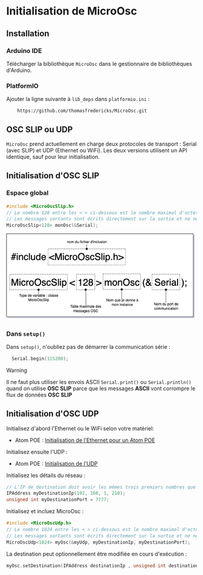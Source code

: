 # Initialisation de MicroOsc


## Installation

### Arduino IDE

Télécharger la bibliothèque `MicroOsc` dans le gestionnaire de bibliothèques d'Arduino.

### PlatformIO

Ajouter la ligne suivante à `lib_deps` dans `platformio.ini` :
```
    https://github.com/thomasfredericks/MicroOsc.git
```

## OSC SLIP ou UDP

`MicroOsc` prend actuellement en charge deux protocoles de transport : Serial (avec SLIP) et UDP (Ethernet ou WiFi). Les deux versions utilisent un API identique, sauf pour leur initialisation.


## Initialisation d'OSC SLIP

### Espace global

```cpp
#include <MicroOscSlip.h>
// Le nombre 128 entre les < > ci-dessous est le nombre maximal d'octets réservés pour les messages entrants.
// Les messages sortants sont écrits directement sur la sortie et ne nécessitent pas de réservation d'octets supplémentaires.
MicroOscSlip<128> monOsc(&Serial);
```

![](./microosc_initialisation.drawio.png)

### Dans `setup()`

Dans `setup()`, n'oubliez pas de démarrer la communication série :
```cpp
  Serial.begin(115200);
```

> [!WARNING] 
> Il ne faut plus utiliser les envois ASCII `Serial.print()` ou `Serial.println()` quand on utilise **OSC SLIP** parce que les messages **ASCII** vont corrompre le flux de données **OSC SLIP** 

## Initialisation d'OSC UDP

Initialisez d'abord l'Ethernet ou le WiFi selon votre matériel:
- Atom POE : [Initialisation de l'Ethernet pour un Atom POE](/m5stack/atom/poe/)

Initialisez ensuite l'UDP :
- Atom POE : [Initialisation de l'UDP](/arduino/udp/)

Initialisez les détails du réseau :
```cpp
// L'IP de destination doit avoir les mêmes trois premiers nombres que l'IP du microcontrolleur
IPAddress myDestinationIp(192, 168, 1, 210); 
unsigned int myDestinationPort = 7777;
```

Initialisez et incluez MicroOsc :
```cpp
#include <MicroOscUdp.h>
// Le nombre 1024 entre les < > ci-dessous est le nombre maximal d'octets réservés pour les messages entrants.
// Les messages sortants sont écrits directement sur la sortie et ne nécessitent pas de réservation d'octets supplémentaires.
MicroOscUdp<1024> myOsc(&myUdp, myDestinationIp, myDestinationPort);
```


La destination peut optionnellement être modifiée en cours d'exécution :
```cpp
myOsc.setDestination(IPAddress destinationIp , unsigned int destinationPort);
```
